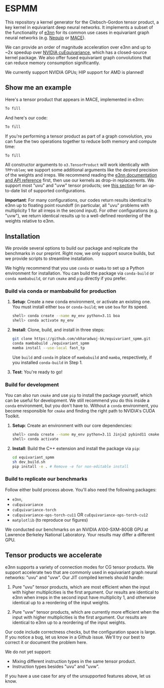 # ESPMM
This repository a kernel generator for the Clebsch-Gordon tensor product, 
a key kernel in equivariant deep neural networks. It implements
a subset of the functionality of [e3nn](https://e3nn.org/)
for its common use cases in equivariant graph neural networks
(e.g. [Nequip](https://github.com/mir-group/nequip) or
[MACE](https://github.com/ACEsuit/mace)). 

We can provide an order of magnitude acceleration over e3nn
and up to ~2x speedup over 
[NVIDIA cuEquivariance](https://github.com/NVIDIA/cuEquivariance),
which has a closed-source kernel package. We also offer fused
equivariant graph convolutions that can reduce memory consumption 
significantly. 

We currently support NVIDIA GPUs; HIP support for AMD is planned! 

## Show me an example 
Here's a tensor product that appears in MACE, implemented in
e3nn: 

```python
To fill 
```

And here's our code:

```python
To fill 
```

If you're performing a tensor product as part of a graph 
convolution, you can fuse the two operations together to reduce both memory and compute time: 

```python
To fill 
```
All constructor arguments to `o3.TensorProduct` will work identically with
`TPProblem`; we support some additional arguments like the desired precision of
the weights and irreps. We recommend reading the [e3nn documentation and API
reference](https://docs.e3nn.org/en/latest/) first, then use our kernels 
as drop-in replacements. We support most "uvu" and "uvw" tensor products; 
see [this section](#tensor-products-we-support) for an up-to-date list of supported
configurations. 

**Important**: For many configurations, our codes return results identical to
e3nn up to floating point roundoff (in particular, all "uvu" problems with
multiplicity 1 for all irreps in the second input). For other configurations 
(e.g. "uvw"), we return identical results up to a well-defined reordering
of the weights relative to e3nn. 

## Installation 
We provide several options to build our package and replicate
the benchmarks in our preprint. Right now, we only support
source builds, but we provide scripts to streamline installation.

We highly recommend that you use
`conda` or `mamba` to set up a Python environment for installation.
You can build the package via `conda-build` or
`conda mambabuild`, or run `cmake` and `pip` directly if you prefer. 

### Build via conda or mambabuild for production
1. **Setup**: Create a new conda environment, or activate an existing one.
You must install either `boa` or `conda-build`; we 
use `boa` for its speed. 
    ```bash
    shell> conda create --name my_env python=3.11 boa
    shell> conda activate my_env 
    ``` 

2. **Install**: Clone, build, and install in three steps:
    ```bash
    git clone https://github.com/vbharadwaj-bk/equivariant_spmm.git
    conda mambabuild ./equivariant_spmm 
    mamba install --use-local fast_tp 
    ```

    Use `build` and `conda` in place of `mambabuild` and `mamba`, 
    respectively, if you installed `conda-build` in Step 1. 

3. **Test**: You're ready to go!

### Build for development
You can also run `cmake` and use 
`pip` to install the package yourself, which can be useful
for development. We still recommend
you do this inside a `conda` environment, but you don't have to. Without
a `conda` environment, you become responsible for `cmake` and finding the right
path to NVIDIA's CUDA Toolkit. 

1. **Setup**: Create an environment with our core dependencies: 
    ```bash
    shell> conda create --name my_env python=3.11 Jinja2 pybind11 cmake numpy cuda-toolkit
    shell> conda activate 
    ``` 

2. **Install**: Build the C++ extension and install the package via `pip`: 
    ```bash
    cd equivariant_spmm
    sh dev_build.sh 
    pip install -e . # Remove -e for non-editable install
    ``` 

### Build to replicate our benchmarks 
Follow either build process above. You'll also need the following packages: 
- `e3nn`, 
- `cuEquivariance`
- `cuEquivariance-torch` 
- `cuEquivariance-ops-torch-cu11` OR `cuEquivariance-ops-torch-cu12` 
- `matplotlib` (to reproduce our figures) 

We conducted our benchmarks on an NVIDIA A100-SXM-80GB GPU at
Lawrence Berkeley National Laboratory. Your results may differ 
a different GPU.

## Tensor products we accelerate 
e3nn supports a variety of connection modes for CG tensor products. We support accelerate
two that are commonly used in equivariant graph neural networks:
"uvu" and "uvw". Our JIT compiled kernels should handle:

1. Pure "uvu" tensor products, which are most efficient when the input with higher
multiplicities is the first argument. Our results are identical to e3nn when irreps in
the second input have multiplicity 1, and otherwise identical up to a reordering
of the input weights.

2. Pure "uvw" tensor products, which are currently more efficient when the input with
higher multiplicities is the first argument. Our results are identical to e3nn up to a reordering
of the input weights. 

Our code include correctness checks, but the configuration space is large. If you notice
a bug, let us know in a Github issue. We'll try our best to correct it or document the problem here.

We do not yet support:

- Mixing different instruction types in the same tensor product. 
- Instruction types besides "uvu" and "uvw".

If you have a use case for any of the unsupported features above, let us know. 
